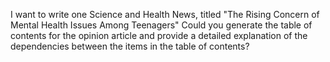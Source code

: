 I want to write one Science and Health News, titled "The Rising Concern of Mental Health Issues Among Teenagers" Could you generate the table of contents for the opinion article and provide a detailed explanation of the dependencies between the items in the table of contents?
